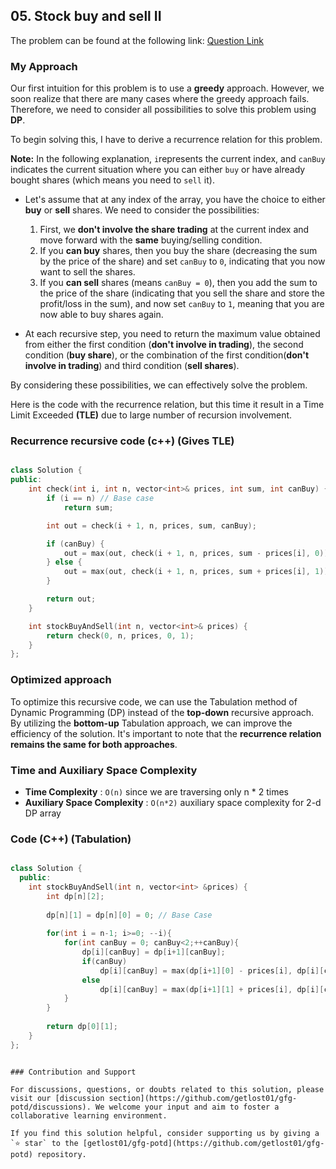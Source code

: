 ## 05. Stock buy and sell II

The problem can be found at the following link: [Question Link](https://practice.geeksforgeeks.org/problems/stock-buy-and-sell2615/1)


### My Approach

Our first intuition for this problem is to use a **greedy** approach. However, we soon realize that there are many cases where the greedy approach fails. Therefore, we need to consider all possibilities to solve this problem using **DP**.

To begin solving this, I have to derive a recurrence relation for this problem.

**Note:** In the following explanation, `i`represents the current index, and `canBuy` indicates the current situation where you can either `buy` or have already bought shares (which means you need to `sell` it).

-   Let's assume that at any index of the array, you have the choice to either **buy** or **sell** shares. We need to consider the possibilities:

    1. First, we **don't involve the share trading** at the current index and move forward with the **same** buying/selling condition.
    2. If you **can buy** shares, then you buy the share (decreasing the sum by the price of the share) and set `canBuy` to `0`, indicating that you now want to sell the shares.
    3. If you **can sell** shares (means `canBuy = 0`), then you add the sum to the price of the share (indicating that you sell the share and store the profit/loss in the sum), and now set `canBuy` to `1`, meaning that you are now able to buy shares again.

- At each recursive step, you need to return the maximum value obtained from either the first condition (**don't involve in trading**), the second condition (**buy share**), or the combination of the first condition(**don't involve in trading**) and third condition (**sell shares**).


By considering these possibilities, we can effectively solve the problem.

Here is the code with the recurrence relation, but this time it result in a Time Limit Exceeded **(TLE)** due to large number of recursion involvement.

### Recurrence recursive code (c++) (Gives TLE)
```cpp

class Solution {
public:
    int check(int i, int n, vector<int>& prices, int sum, int canBuy) {
        if (i == n) // Base case
            return sum;

        int out = check(i + 1, n, prices, sum, canBuy);

        if (canBuy) { 
            out = max(out, check(i + 1, n, prices, sum - prices[i], 0)); // For Buying
        } else {
            out = max(out, check(i + 1, n, prices, sum + prices[i], 1)); // For Selling 
        }

        return out;
    }

    int stockBuyAndSell(int n, vector<int>& prices) {
        return check(0, n, prices, 0, 1);
    }
};

```
### Optimized approach
To optimize this recursive code, we can use the Tabulation method of Dynamic Programming (DP) instead of the **top-down** recursive approach. By utilizing the **bottom-up** Tabulation approach, we can improve the efficiency of the solution. It's important to note that the **recurrence relation remains the same for both approaches**.

### Time and Auxiliary Space Complexity

- **Time Complexity** :  `O(n)` since we are traversing only n * 2 times
- **Auxiliary Space Complexity** : `O(n*2)` auxiliary space complexity for 2-d DP array

### Code (C++) (Tabulation)
```cpp

class Solution {
  public:
    int stockBuyAndSell(int n, vector<int> &prices) {
        int dp[n][2];
        
        dp[n][1] = dp[n][0] = 0; // Base Case
        
        for(int i = n-1; i>=0; --i){
            for(int canBuy = 0; canBuy<2;++canBuy){
                dp[i][canBuy] = dp[i+1][canBuy];
                if(canBuy)
                    dp[i][canBuy] = max(dp[i+1][0] - prices[i], dp[i][canBuy]); // For buying
                else
                    dp[i][canBuy] = max(dp[i+1][1] + prices[i], dp[i][canBuy]); // For selling
            }
        }
        
        return dp[0][1];
    }
};

```

```

### Contribution and Support

For discussions, questions, or doubts related to this solution, please visit our [discussion section](https://github.com/getlost01/gfg-potd/discussions). We welcome your input and aim to foster a collaborative learning environment.

If you find this solution helpful, consider supporting us by giving a `⭐ star` to the [getlost01/gfg-potd](https://github.com/getlost01/gfg-potd) repository.

